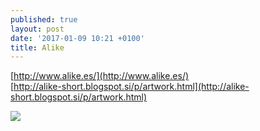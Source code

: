 ```yaml
---
published: true
layout: post
date: '2017-01-09 10:21 +0100'
title: Alike
---
```

[http://www.alike.es/](http://www.alike.es/)  
[http://alike-short.blogspot.si/p/artwork.html](http://alike-short.blogspot.si/p/artwork.html)

![](https://1.bp.blogspot.com/-3AdwexQ97bw/VglSGhB1HKI/AAAAAAAAAzs/kGNRjjW8G2k/s1600/Alike_image_2-1_titulo.png)